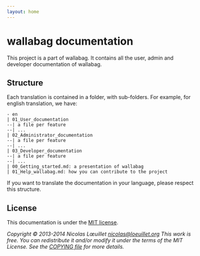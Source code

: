 ```yaml
---
layout: home
---
```


# wallabag documentation
This project is a part of wallabag. It contains all the user, admin and developer documentation of wallabag.

## Structure

Each translation is contained in a folder, with sub-folders. For example, for english translation, we have:

    - en
    | 01_User_documentation
    --| a file per feature
    --| ...
    | 02_Administrator_documentation
    --| a file per feature
    --| ...
    | 03_Developer_documentation
    --| a file per feature
    --| ...
    | 00_Getting_started.md: a presentation of wallabag
    | 01_Help_wallabag.md: how you can contribute to the project

If you want to translate the documentation in your language, please respect this structure.
## License

This documentation is under the [MIT license](http://en.wikipedia.org/wiki/MIT_License).

*Copyright © 2013-2014 Nicolas Lœuillet nicolas@loeuillet.org
This work is free. You can redistribute it and/or modify it under the terms of the MIT License.
See the [COPYING file](https://github.com/wallabag/wallabag/blob/master/COPYING.md) for more details.*
